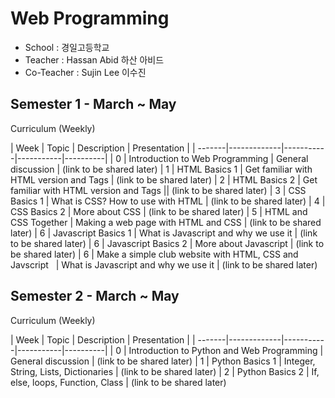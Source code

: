 # Web Programming 

- School : 경일고등학교
- Teacher : Hassan Abid 하산 아비드
- Co-Teacher : Sujin Lee 이수진

## Semester 1 - March ~ May 

Curriculum (Weekly) 

| Week   | Topic | Description | Presentation |
| -------|-------------|-----------|-----------|----------|
| 0 | Introduction to Web Programming    | General discussion |  (link to be shared later)
| 1 | HTML Basics 1   | Get familiar with HTML version and Tags |  (link to be shared later)
| 2 | HTML Basics 2     | Get familiar with HTML version and Tags ||  (link to be shared later)
| 3 | CSS Basics 1    | What is CSS? How to use with HTML |  (link to be shared later)
| 4 | CSS Basics 2    | More about CSS |  (link to be shared later)
| 5 | HTML and CSS Together   | Making a web page with HTML and CSS |  (link to be shared later)
| 6 | Javascript Basics 1    | What is Javascript and why we use it |  (link to be shared later)
| 6 | Javascript Basics 2    | More about Javascript |  (link to be shared later)
| 6 | Make a simple club website with HTML, CSS and Javscript    | What is Javascript and why we use it |  (link to be shared later)

## Semester 2 - March ~ May 

Curriculum (Weekly) 

| Week   | Topic | Description | Presentation |
| -------|-------------|-----------|-----------|----------|
| 0 | Introduction to Python and Web Programming    | General discussion |  (link to be shared later)
| 1 | Python Basics 1    | Integer, String, Lists, Dictionaries |  (link to be shared later)
| 2 | Python Basics 2    | If, else, loops, Function, Class |  (link to be shared later)


